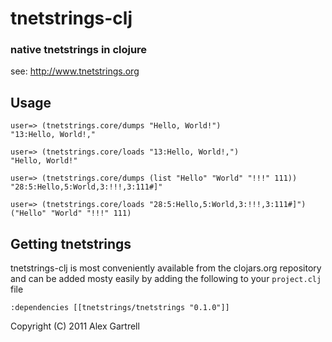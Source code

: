 # tnetstrings-clj 
### native tnetstrings in clojure

see: http://www.tnetstrings.org

## Usage

    user=> (tnetstrings.core/dumps "Hello, World!")
    "13:Hello, World!,"

    user=> (tnetstrings.core/loads "13:Hello, World!,")
    "Hello, World!"

    user=> (tnetstrings.core/dumps (list "Hello" "World" "!!!" 111))
    "28:5:Hello,5:World,3:!!!,3:111#]"

    user=> (tnetstrings.core/loads "28:5:Hello,5:World,3:!!!,3:111#]")
    ("Hello" "World" "!!!" 111)

## Getting tnetstrings

tnetstrings-clj is most conveniently available from the clojars.org
repository and can be added mosty easily by adding the following to your
`project.clj` file

    :dependencies [[tnetstrings/tnetstrings "0.1.0"]]


Copyright (C) 2011 Alex Gartrell
